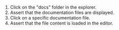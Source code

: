 1. Click on the "docs" folder in the explorer.
2. Assert that the documentation files are displayed.
3. Click on a specific documentation file.
4. Assert that the file content is loaded in the editor.